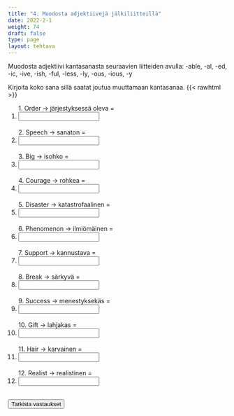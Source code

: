 ```yaml
---
title: "4. Muodosta adjektiivejä jälkiliitteillä"
date: 2022-2-1
weight: 74
draft: false
type: page
layout: tehtava
---
```


Muodosta adjektiivi kantasanasta seuraavien liitteiden avulla: -able, -al, -ed, -ic, -ive, -ish, -ful, -less, -ly, -ous, -ious, -y 

Kirjoita koko sana sillä saatat joutua muuttamaan kantasanaa.
{{< rawhtml >}}
<div class="tehtava">
<form autocomplete="off">
  <ol>
  
<section>
1. Order -> järjestyksessä oleva = &nbsp;<li><input id="q1" type="text"/><span></span></li>&nbsp;
</section>
<section>
2. Speech -> sanaton = &nbsp;<li><input id="q2" type="text"/><span></span></li>&nbsp;
</section>
<section>
3. Big -> isohko = &nbsp;<li><input id="q3" type="text"/><span></span></li>&nbsp;
</section>
<section>
4. Courage -> rohkea = &nbsp;<li><input id="q4" type="text"/><span></span></li>&nbsp;
</section>
<section>
5. Disaster -> katastrofaalinen = &nbsp;<li><input id="q5" type="text"/><span></span></li>&nbsp;
</section>
<section>
6. Phenomenon -> ilmiömäinen = &nbsp;<li><input id="q6" type="text"/><span></span></li>&nbsp;
</section>
<section>
7. Support -> kannustava = &nbsp;<li><input id="q7" type="text"/><span></span></li>&nbsp;
</section>
<section>
8. Break -> särkyvä =  &nbsp;<li><input id="q8" type="text"/><span></span></li>&nbsp;
</section>
<section>
9. Success -> menestyksekäs = &nbsp;<li><input id="q9" type="text"/><span></span></li>&nbsp;
</section>
<section>
10. Gift -> lahjakas = &nbsp;<li><input id="q10" type="text"/><span></span></li>&nbsp;
</section> 
<section>
11. Hair -> karvainen = &nbsp;<li><input id="q11" type="text"/><span></span></li>&nbsp;
</section>
<section>
12. Realist -> realistinen = &nbsp;<li><input id="q12" type="text"/><span></span></li>&nbsp;
</section>


</ol>
  
 <link rel="stylesheet" type="text/css" href="/css/kirjoita1.css"/>

<div id="buttonWrapper">
   <input type="submit" id="submit" value="Tarkista vastaukset" />
   </div>
</form>

</div>


<script>
var answers = {
  "q1": ["orderly"],
  "q2": ["speechless"],
  "q3": ["biggish"],
  "q4": ["courageous"],
  "q5": ["disastrous",],
  "q6": ["phenomenal"],
  "q7": ["supportive"],
  "q8": ["breakable"],
  "q9": ["successful"],
  "q10": ["gifted"],
  "q11": ["hairy"],
  "q12": ["realistic"],
};

function markAnswers() {
  $("input[type='text']").each(function() {
    console.log($.inArray(this.value, answers[this.id]));
    if ($.inArray(this.value.toLowerCase().trim(), answers[this.id]) === -1) {
      $(this).parent()[0].setAttribute("class", "vaarin");
    } else {
      $(this).parent()[0].setAttribute("class", "oikein");
    }
  })
}

$("form").on("submit", function(e) {
  e.preventDefault();
  markAnswers();
});

const input = document.querySelector('.tehtava input');
const span = document.querySelector('.tehtava span');

document.querySelectorAll("input").forEach(elem => elem.addEventListener('input', function (event) {
    span.innerHTML = this.value.replace(/\s/g, '&nbsp;');
    this.style.width = span.offsetWidth + 'px';
}));

</script>
</rawhtml>